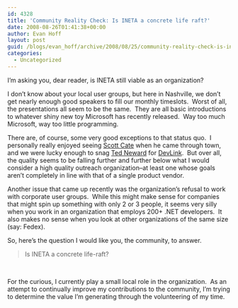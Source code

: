 ```yaml
---
id: 4328
title: 'Community Reality Check: Is INETA a concrete life raft?'
date: 2008-08-26T01:41:38+00:00
author: Evan Hoff
layout: post
guid: /blogs/evan_hoff/archive/2008/08/25/community-reality-check-is-ineta-a-concrete-life-raft.aspx
categories:
  - Uncategorized
---
```

I&#8217;m asking you, dear reader, is INETA still viable as an organization?

I don&#8217;t know about your local user groups, but here in Nashville, we don&#8217;t get nearly enough good speakers to fill our monthly timeslots.&nbsp; Worst of all, the presentations all seem to be the same.&nbsp; They are all basic introductions to whatever shiny new toy Microsoft has recently released.&nbsp; Way too much Microsoft, way too little programming.

There are, of course, some very good exceptions to that status quo.&nbsp; I personally really enjoyed seeing <a href="http://www.scottcate.com/" target="_blank">Scott Cate</a> when he came through town, and we were lucky enough to snag <a href="http://blogs.tedneward.com/" target="_blank">Ted Neward</a> for <a href="http://www.devlink.net/" target="_blank">DevLink</a>.&nbsp; But over all, the quality seems to be falling further and further below what I would consider a high quality outreach organization&#8211;at least one whose goals aren&#8217;t completely in line with that of a single product vendor.

Another issue that came up recently was the organization&#8217;s refusal to work with corporate user groups.&nbsp; While this might make sense for companies that might spin up something with only 2 or 3 people, it seems very silly when you work in an organization that employs 200+ .NET developers.&nbsp; It also makes no sense when you look at other organizations of the same size (say: Fedex).

So, here&#8217;s the question I would like you, the community, to answer.&nbsp; 

> Is INETA a concrete life-raft?

&nbsp;

For the curious, I currently play a small local role in the organization.&nbsp; As an attempt to continually improve my contributions to the community, I&#8217;m trying to determine the value I&#8217;m generating through the volunteering of my time.